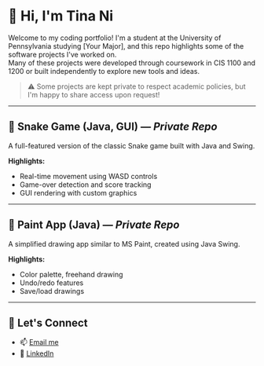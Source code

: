 # 👋 Hi, I'm Tina Ni

Welcome to my coding portfolio! I'm a student at the University of Pennsylvania studying [Your Major], and this repo highlights some of the software projects I've worked on.  
Many of these projects were developed through coursework in CIS 1100 and 1200 or built independently to explore new tools and ideas.

> ⚠️ Some projects are kept private to respect academic policies, but I'm happy to share access upon request!

---

## 🐍 Snake Game (Java, GUI) — *Private Repo*

A full-featured version of the classic Snake game built with Java and Swing.

**Highlights:**
- Real-time movement using WASD controls
- Game-over detection and score tracking
- GUI rendering with custom graphics

<!-- optional: 
[📷 Demo Screenshot](link)
-->

---

## 🎨 Paint App (Java) — *Private Repo*

A simplified drawing app similar to MS Paint, created using Java Swing.

**Highlights:**
- Color palette, freehand drawing
- Undo/redo features
- Save/load drawings


---

## 💬 Let's Connect
- 📫 [Email me](mailto:your-email@upenn.edu)
- 🔗 [LinkedIn](https://linkedin.com/in/your-link)
